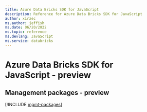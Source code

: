 ```yaml
---
title: Azure Data Bricks SDK for JavaScript
description: Reference for Azure Data Bricks SDK for JavaScript
author: xirzec
ms.author: jeffish
ms.date: 06/20/2022
ms.topic: reference
ms.devlang: JavaScript
ms.service: databricks
---
```

# Azure Data Bricks SDK for JavaScript - preview
## Management packages - preview
[!INCLUDE [mgmt-packages](data-bricks-mgmt-index.md)]

